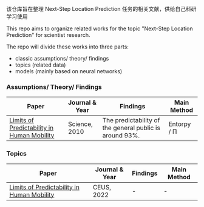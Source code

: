 该仓库旨在整理 Next-Step Location Prediction 任务的相关文献，供给自己科研学习使用

This repo aims to organize related works for the topic "Next-Step Location Prediction" for scientist research.

The repo will divide these works into three parts:

- classic assumptions/ theory/ findings
- topics (related data)
- models (mainly based on neural networks)

### Assumptions/ Theory/ Findings

| Paper                                                                                   | Journal & Year | Findings                                                | Main Method |
| --------------------------------------------------------------------------------------- | -------------- | ------------------------------------------------------- | ----------- |
| [Limits of Predictability in Human Mobility](./findings/limits_entropy/Limits_Pred.pdf) | Science, 2010  | The predictability of the general public is around 93%. | Entorpy / Π |

### Topics

| Paper                                                                                    | Journal & Year | Findings | Main Method |
| ---------------------------------------------------------------------------------------- | -------------- | -------- | ----------- |
| [Limits of Predictability in Human Mobility](./topics/traveler_predictability/readme.md) | CEUS, 2022     | -        | -           |
